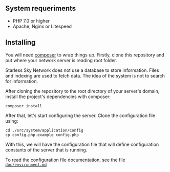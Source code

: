 ## System requeriments

- PHP 7.0 or higher
- Apache, Nginx or Litespeed

## Installing

You will need [composer](https://getcomposer.org/download/) to wrap things up. Firstly, clone this repository and put where your network server is reading root folder.

Starless Sky Network does not use a database to store information. Files and indexing are used to fetch data. The idea of the system is not to search for information.

After cloning the repository to the root directory of your server's domain, install the project's dependencies with composer:

    composer install

After that, let's start configuring the server. Clone the configuration file using:

    cd ./src/system/application/Config
    cp config.php.example config.php

With this, we will have the configuration file that will define configuration constants of the server that is running.

To read the configuration file documentation, see the file [`doc/environment.md`](environment.md)
